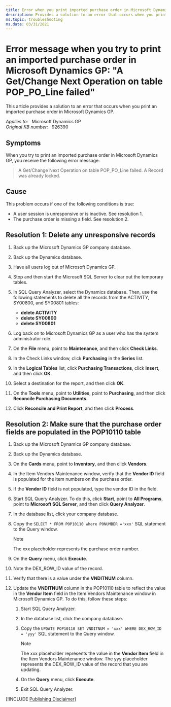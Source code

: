 ```yaml
---
title: Error when you print imported purchase order in Microsoft Dynamics GP
description: Provides a solution to an error that occurs when you print an imported purchase order in Microsoft Dynamics GP.
ms.topic: troubleshooting
ms.date: 03/31/2021
---
```

# Error message when you try to print an imported purchase order in Microsoft Dynamics GP: "A Get/Change Next Operation on table POP_PO_Line failed"

This article provides a solution to an error that occurs when you print an imported purchase order in Microsoft Dynamics GP.

_Applies to:_ &nbsp; Microsoft Dynamics GP  
_Original KB number:_ &nbsp; 926390

## Symptoms

When you try to print an imported purchase order in Microsoft Dynamics GP, you receive the following error message:

> A Get/Change Next Operation on table POP_PO_Line failed. A Record was already locked.

## Cause

This problem occurs if one of the following conditions is true:

- A user session is unresponsive or is inactive. See resolution 1.
- The purchase order is missing a field. See resolution 2.

## Resolution 1: Delete any unresponsive records

1. Back up the Microsoft Dynamics GP company database.

2. Back up the Dynamics database.
3. Have all users log out of Microsoft Dynamics GP.
4. Stop and then start the Microsoft SQL Server to clear out the temporary tables.
5. In SQL Query Analyzer, select the Dynamics database. Then, use the following statements to delete all the records from the ACTIVITY, SY00800, and SY00801 tables:

    - **delete ACTIVITY**
    - **delete SY00800**
    - **delete SY00801**
6. Log back on to Microsoft Dynamics GP as a user who has the system administrator role.
7. On the **File** menu, point to **Maintenance**, and then click **Check Links**.
8. In the Check Links window, click **Purchasing** in the **Series** list.
9. In the **Logical Tables** list, click **Purchasing Transactions**, click **Insert**, and then click **OK**.
10. Select a destination for the report, and then click **OK**.
11. On the **Tools** menu, point to **Utilities**, point to **Purchasing**, and then click **Reconcile Purchasing Documents**.
12. Click **Reconcile and Print Report**, and then click **Process**.

## Resolution 2: Make sure that the purchase order fields are populated in the POP10110 table

1. Back up the Microsoft Dynamics GP company database.
2. Back up the Dynamics database.
3. On the **Cards** menu, point to **Inventory**, and then click **Vendors**.
4. In the Item Vendors Maintenance window, verify that the **Vendor ID** field is populated for the item numbers on the purchase order.
5. If the **Vendor ID** field is not populated, type the vendor ID in the field.
6. Start SQL Query Analyzer. To do this, click **Start**, point to **All Programs**, point to **Microsoft SQL Server**, and then click **Query Analyzer**.
7. In the database list, click your company database.
8. Copy the `SELECT * FROM POP10110 where PONUMBER ='xxx'` SQL statement to the Query window.

    > [!NOTE]
    > The xxx placeholder represents the purchase order number.
9. On the **Query** menu, click **Execute**.
10. Note the DEX_ROW_ID value of the record.
11. Verify that there is a value under the **VNDITNUM** column.
12. Update the **VNDITNUM** column in the POP10110 table to reflect the value in the **Vendor Item** field in the Item Vendors Maintenance window in Microsoft Dynamics GP. To do this, follow these steps:

    1. Start SQL Query Analyzer.
    2. In the database list, click the company database.
    3. Copy the `UPDATE POP10110 SET VNDITNUM = 'xxx' WHERE DEX_ROW_ID = 'yyy'` SQL statement to the Query window.

        > [!NOTE]
        > The xxx placeholder represents the value in the **Vendor Item** field in the Item Vendors Maintenance window. The yyy placeholder represents the DEX_ROW_ID value of the record that you are updating.
    4. On the **Query** menu, click **Execute**.
    5. Exit SQL Query Analyzer.

[!INCLUDE [Publishing Disclaimer](../../includes/publishing-disclaimer.md)]
